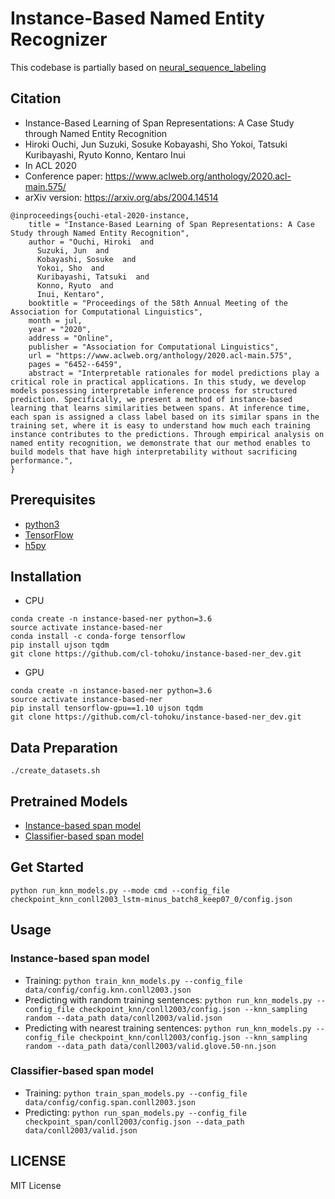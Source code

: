 # Instance-Based Named Entity Recognizer

This codebase is partially based on [neural_sequence_labeling](https://github.com/IsaacChanghau/neural_sequence_labeling)

## Citation
* Instance-Based Learning of Span Representations: A Case Study through Named Entity Recognition
* Hiroki Ouchi, Jun Suzuki, Sosuke Kobayashi, Sho Yokoi, Tatsuki Kuribayashi, Ryuto Konno, Kentaro Inui
* In ACL 2020
* Conference paper: https://www.aclweb.org/anthology/2020.acl-main.575/
* arXiv version: https://arxiv.org/abs/2004.14514

```
@inproceedings{ouchi-etal-2020-instance,
    title = "Instance-Based Learning of Span Representations: A Case Study through Named Entity Recognition",
    author = "Ouchi, Hiroki  and
      Suzuki, Jun  and
      Kobayashi, Sosuke  and
      Yokoi, Sho  and
      Kuribayashi, Tatsuki  and
      Konno, Ryuto  and
      Inui, Kentaro",
    booktitle = "Proceedings of the 58th Annual Meeting of the Association for Computational Linguistics",
    month = jul,
    year = "2020",
    address = "Online",
    publisher = "Association for Computational Linguistics",
    url = "https://www.aclweb.org/anthology/2020.acl-main.575",
    pages = "6452--6459",
    abstract = "Interpretable rationales for model predictions play a critical role in practical applications. In this study, we develop models possessing interpretable inference process for structured prediction. Specifically, we present a method of instance-based learning that learns similarities between spans. At inference time, each span is assigned a class label based on its similar spans in the training set, where it is easy to understand how much each training instance contributes to the predictions. Through empirical analysis on named entity recognition, we demonstrate that our method enables to build models that have high interpretability without sacrificing performance.",
}
```

## Prerequisites
* [python3](https://www.python.org/downloads/)
* [TensorFlow](https://www.tensorflow.org/)
* [h5py](https://www.h5py.org/)

## Installation
- CPU
```
conda create -n instance-based-ner python=3.6
source activate instance-based-ner
conda install -c conda-forge tensorflow
pip install ujson tqdm
git clone https://github.com/cl-tohoku/instance-based-ner_dev.git
```
- GPU
```
conda create -n instance-based-ner python=3.6
source activate instance-based-ner
pip install tensorflow-gpu==1.10 ujson tqdm
git clone https://github.com/cl-tohoku/instance-based-ner_dev.git
```

## Data Preparation
`./create_datasets.sh`

## Pretrained Models
* [Instance-based span model](https://drive.google.com/open?id=1d_KzED0UKEVnorymxiylzEOHpXoFF8TN)
* [Classifier-based span model](https://drive.google.com/open?id=16MFR1IQ5mPx0bFAXMxdEbnTEn8zO2RNX)

## Get Started
`python run_knn_models.py --mode cmd --config_file checkpoint_knn_conll2003_lstm-minus_batch8_keep07_0/config.json`

## Usage
### Instance-based span model
* Training: `python train_knn_models.py --config_file data/config/config.knn.conll2003.json`
* Predicting with random training sentences: `python run_knn_models.py --config_file checkpoint_knn/conll2003/config.json --knn_sampling random --data_path data/conll2003/valid.json`
* Predicting with nearest training sentences: `python run_knn_models.py --config_file checkpoint_knn/conll2003/config.json --knn_sampling random --data_path data/conll2003/valid.glove.50-nn.json`
### Classifier-based span model
* Training: `python train_span_models.py --config_file data/config/config.span.conll2003.json`
* Predicting: `python run_span_models.py --config_file checkpoint_span/conll2003/config.json --data_path data/conll2003/valid.json`

## LICENSE
MIT License

